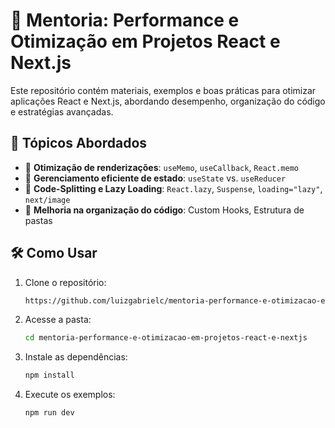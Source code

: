 # 🚀 Mentoria: Performance e Otimização em Projetos React e Next.js  

Este repositório contém materiais, exemplos e boas práticas para otimizar aplicações React e Next.js, abordando desempenho, organização do código e estratégias avançadas.  

## 📌 Tópicos Abordados  

- 🔹 **Otimização de renderizações**: `useMemo`, `useCallback`, `React.memo`  
- 🔹 **Gerenciamento eficiente de estado**: `useState` vs. `useReducer`
- 🔹 **Code-Splitting e Lazy Loading**: `React.lazy`, `Suspense`, `loading="lazy"`, `next/image`  
- 🔹 **Melhoria na organização do código**: Custom Hooks, Estrutura de pastas

## 🛠️ Como Usar  

1. Clone o repositório:  
   ```sh
   https://github.com/luizgabrielc/mentoria-performance-e-otimizacao-em-projetos-react-e-nextjs.git
   ```
2. Acesse a pasta: 
   ```sh
   cd mentoria-performance-e-otimizacao-em-projetos-react-e-nextjs
   ```
3. Instale as dependências:
   ```sh
   npm install
   ```
4. Execute os exemplos:
   ```sh
   npm run dev
   ```

